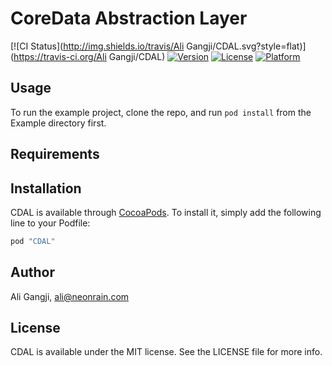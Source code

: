 # CoreData Abstraction Layer

[![CI Status](http://img.shields.io/travis/Ali Gangji/CDAL.svg?style=flat)](https://travis-ci.org/Ali Gangji/CDAL)
[![Version](https://img.shields.io/cocoapods/v/CDAL.svg?style=flat)](http://cocoapods.org/pods/CDAL)
[![License](https://img.shields.io/cocoapods/l/CDAL.svg?style=flat)](http://cocoapods.org/pods/CDAL)
[![Platform](https://img.shields.io/cocoapods/p/CDAL.svg?style=flat)](http://cocoapods.org/pods/CDAL)

## Usage

To run the example project, clone the repo, and run `pod install` from the Example directory first.

## Requirements

## Installation

CDAL is available through [CocoaPods](http://cocoapods.org). To install
it, simply add the following line to your Podfile:

```ruby
pod "CDAL"
```

## Author

Ali Gangji, ali@neonrain.com

## License

CDAL is available under the MIT license. See the LICENSE file for more info.
